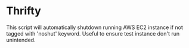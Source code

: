 Thrifty
=======
This script will automatically shutdown running AWS EC2 instance if not tagged with 'noshut' keyword. Useful to ensure
test instance don't run unintended.
